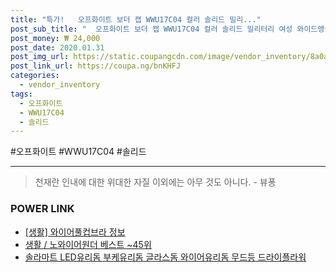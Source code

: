 ```yaml
--- 
title: "특가!   오프화이트 보더 캡 WWU17C04 컬러 솔리드 밀리..." 
post_sub_title: "  오프화이트 보더 캡 WWU17C04 컬러 솔리드 밀리터리 여성 와이드앵글" 
post_money: ₩ 24,000 
post_date: 2020.01.31 
post_img_url: https://static.coupangcdn.com/image/vendor_inventory/8a0a/67ff8287dfd97efc60be4122c7aad954993d6fbe7971728b22b51646b9f2.jpg 
post_link_url: https://coupa.ng/bnKHFJ 
categories: 
  - vendor_inventory 
tags: 
  - 오프화이트 
  - WWU17C04 
  - 솔리드 
--- 
```

  #오프화이트 #WWU17C04 #솔리드 
<hr> 

> 천재란 인내에 대한 위대한 자질 이외에는 아무 것도 아니다. - 뷰퐁 


### POWER LINK

* <a href="https://blog.naver.com/santokki14/221770864861" target="_blank"> [생활] 와이어풀컵브라 정보 </a>
* <a href="https://blog.naver.com/santokki14/221779227745" target="_blank">생활 / 노와이어원더 베스트 ~45위</a>
* <a href="https://blog.naver.com/fasyy4321/221791329285" target="_blank">솔라마트 LED유리돔 부케유리돔 글라스돔 와이어유리돔 무드등 드라이플라워</a>
